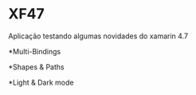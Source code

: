 # XF47
Aplicação testando algumas novidades do xamarin 4.7

*Multi-Bindings

*Shapes & Paths

*Light & Dark mode
